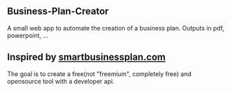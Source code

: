 ## Business-Plan-Creator

 A small web app to automate the creation of a business plan. Outputs in pdf, powerpoint, ...
 
## Inspired by [smartbusinessplan.com](https://smartbusinessplan.com/business-plan-sample/)

The goal is to create a free(not "freemium", completely free) and opensource tool with a developer api.
